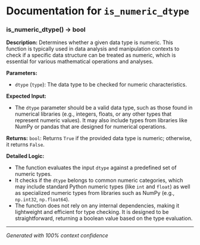 # Documentation for `is_numeric_dtype`

### is_numeric_dtype() -> bool

**Description:**
Determines whether a given data type is numeric. This function is typically used in data analysis and manipulation contexts to check if a specific data structure can be treated as numeric, which is essential for various mathematical operations and analyses.

**Parameters:**
- `dtype` (`type`): The data type to be checked for numeric characteristics.

**Expected Input:**
- The `dtype` parameter should be a valid data type, such as those found in numerical libraries (e.g., integers, floats, or any other types that represent numeric values). It may also include types from libraries like NumPy or pandas that are designed for numerical operations.

**Returns:**
`bool`: Returns `True` if the provided data type is numeric; otherwise, it returns `False`.

**Detailed Logic:**
- The function evaluates the input `dtype` against a predefined set of numeric types. 
- It checks if the `dtype` belongs to common numeric categories, which may include standard Python numeric types (like `int` and `float`) as well as specialized numeric types from libraries such as NumPy (e.g., `np.int32`, `np.float64`).
- The function does not rely on any internal dependencies, making it lightweight and efficient for type checking. It is designed to be straightforward, returning a boolean value based on the type evaluation.

---
*Generated with 100% context confidence*
